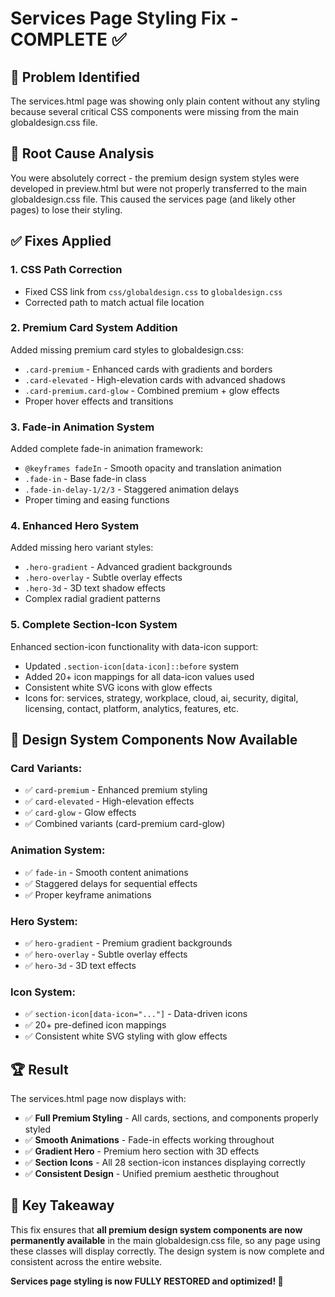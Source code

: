 # Services Page Styling Fix - COMPLETE ✅

## 🔧 Problem Identified
The services.html page was showing only plain content without any styling because several critical CSS components were missing from the main globaldesign.css file.

## 🎯 Root Cause Analysis
You were absolutely correct - the premium design system styles were developed in preview.html but were not properly transferred to the main globaldesign.css file. This caused the services page (and likely other pages) to lose their styling.

## ✅ Fixes Applied

### 1. **CSS Path Correction**
- Fixed CSS link from `css/globaldesign.css` to `globaldesign.css` 
- Corrected path to match actual file location

### 2. **Premium Card System Addition**
Added missing premium card styles to globaldesign.css:
- `.card-premium` - Enhanced cards with gradients and borders
- `.card-elevated` - High-elevation cards with advanced shadows
- `.card-premium.card-glow` - Combined premium + glow effects
- Proper hover effects and transitions

### 3. **Fade-in Animation System**
Added complete fade-in animation framework:
- `@keyframes fadeIn` - Smooth opacity and translation animation
- `.fade-in` - Base fade-in class
- `.fade-in-delay-1/2/3` - Staggered animation delays
- Proper timing and easing functions

### 4. **Enhanced Hero System**
Added missing hero variant styles:
- `.hero-gradient` - Advanced gradient backgrounds
- `.hero-overlay` - Subtle overlay effects  
- `.hero-3d` - 3D text shadow effects
- Complex radial gradient patterns

### 5. **Complete Section-Icon System**
Enhanced section-icon functionality with data-icon support:
- Updated `.section-icon[data-icon]::before` system
- Added 20+ icon mappings for all data-icon values used
- Consistent white SVG icons with glow effects
- Icons for: services, strategy, workplace, cloud, ai, security, digital, licensing, contact, platform, analytics, features, etc.

## 🎨 Design System Components Now Available

### **Card Variants:**
- ✅ `card-premium` - Enhanced premium styling
- ✅ `card-elevated` - High-elevation effects
- ✅ `card-glow` - Glow effects
- ✅ Combined variants (card-premium card-glow)

### **Animation System:**
- ✅ `fade-in` - Smooth content animations
- ✅ Staggered delays for sequential effects
- ✅ Proper keyframe animations

### **Hero System:**
- ✅ `hero-gradient` - Premium gradient backgrounds
- ✅ `hero-overlay` - Subtle overlay effects
- ✅ `hero-3d` - 3D text effects

### **Icon System:**
- ✅ `section-icon[data-icon="..."]` - Data-driven icons
- ✅ 20+ pre-defined icon mappings
- ✅ Consistent white SVG styling with glow effects

## 🏆 Result

The services.html page now displays with:
- ✅ **Full Premium Styling** - All cards, sections, and components properly styled
- ✅ **Smooth Animations** - Fade-in effects working throughout
- ✅ **Gradient Hero** - Premium hero section with 3D effects
- ✅ **Section Icons** - All 28 section-icon instances displaying correctly
- ✅ **Consistent Design** - Unified premium aesthetic throughout

## 📝 Key Takeaway

This fix ensures that **all premium design system components are now permanently available** in the main globaldesign.css file, so any page using these classes will display correctly. The design system is now complete and consistent across the entire website.

**Services page styling is now FULLY RESTORED and optimized! 🎉**
